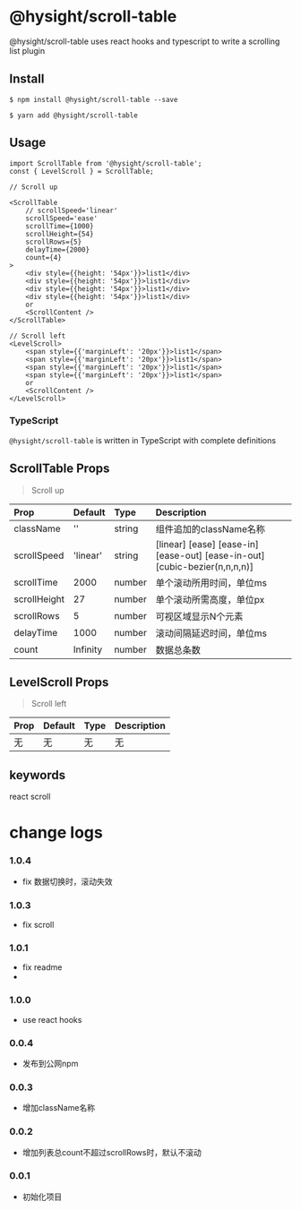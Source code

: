 <!--
 * @Author: zhangb
 * @Date: 2019-09-18 16:26:25
 * @Email: lovewinders@163.com
 * @Last Modified by: zhangb
 * @Last Modified time: 2019-12-04 16:07:22
 * @Description: 
 -->
# @hysight/scroll-table

@hysight/scroll-table uses react hooks and typescript to write a scrolling list plugin

## Install
```
$ npm install @hysight/scroll-table --save
```

```
$ yarn add @hysight/scroll-table
```

## Usage
```
import ScrollTable from '@hysight/scroll-table';
const { LevelScroll } = ScrollTable;

// Scroll up

<ScrollTable
    // scrollSpeed='linear'
    scrollSpeed='ease'
    scrollTime={1000}
    scrollHeight={54}
    scrollRows={5}
    delayTime={2000}
    count={4}
>
    <div style={{height: '54px'}}>list1</div>
    <div style={{height: '54px'}}>list1</div>
    <div style={{height: '54px'}}>list1</div>
    <div style={{height: '54px'}}>list1</div>
    or
    <ScrollContent />
</ScrollTable>

// Scroll left
<LevelScroll>
    <span style={{'marginLeft': '20px'}}>list1</span>
    <span style={{'marginLeft': '20px'}}>list1</span>
    <span style={{'marginLeft': '20px'}}>list1</span>
    <span style={{'marginLeft': '20px'}}>list1</span>
    or
    <ScrollContent />
</LevelScroll>

```
### TypeScript

`@hysight/scroll-table` is written in TypeScript with complete definitions

## ScrollTable Props

> Scroll up

Prop|Default|Type|Description
:----|:-----|:-----|:-----
className|''|string|组件追加的className名称
scrollSpeed|'linear'|string| [linear] [ease] [ease-in] [ease-out] [ease-in-out] [cubic-bezier(n,n,n,n)]
scrollTime|2000|number|单个滚动所用时间，单位ms
scrollHeight|27|number|单个滚动所需高度，单位px
scrollRows|5|number|可视区域显示N个元素
delayTime|1000|number|滚动间隔延迟时间，单位ms
count|Infinity|number|数据总条数


## LevelScroll Props

> Scroll left

Prop|Default|Type|Description
:----|:-----|:-----|:-----
无|无|无|无

## keywords

react scroll

# change logs

### 1.0.4
  + fix 数据切换时，滚动失效

### 1.0.3
  + fix scroll

### 1.0.1
  + fix readme
  + 
### 1.0.0
  + use react hooks

### 0.0.4
  + 发布到公网npm

### 0.0.3
  + 增加className名称

### 0.0.2
  + 增加列表总count不超过scrollRows时，默认不滚动

### 0.0.1
  + 初始化项目
